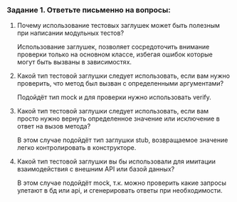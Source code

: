 ### Задание 1. Ответьте письменно на вопросы:

1) Почему использование тестовых заглушек может быть полезным при написании модульных тестов?

    Использование заглушек, позволяет сосредоточить внимание проверки только на основном классе,
    избегая ошибок которые могут быть вызваны в зависимостях.


2) Какой тип тестовой заглушки следует использовать, если вам нужно проверить, что метод был вызван с определенными аргументами?

    Подойдёт тип mock и для проверки нужно использовать verify.


3) Какой тип тестовой заглушки следует использовать, если вам просто нужно вернуть определенное значение или исключение в ответ на вызов метода?

    В этом случае подойдёт тип заглушки stub, возвращаемое значение легко контролировать в конструкторе.


4) Какой тип тестовой заглушки вы бы использовали для имитации  взаимодействия с внешним API или базой данных?

    В этом случае подойдёт mock, т.к. можно проверить какие запросы улетают в бд или api, и сгенерировать ответы при необходимости.
